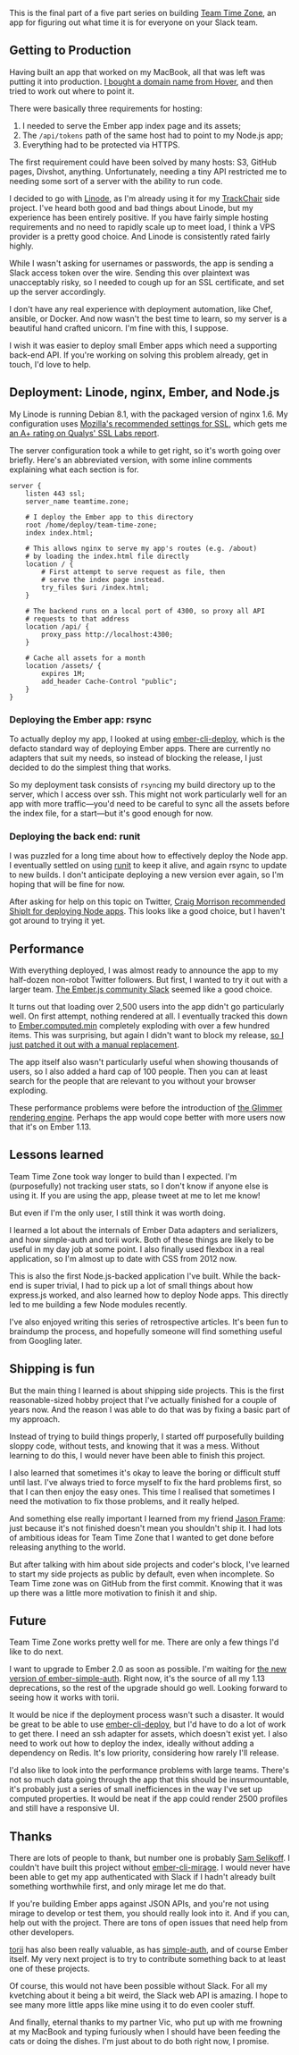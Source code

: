 This is the final part of a five part series on building [Team Time Zone][team-time-zone], an app for figuring out what time it is for everyone on your Slack team.

[team-time-zone]: https://teamtime.zone/

## Getting to Production

Having built an app that worked on my MacBook, all that was left was putting it into production. [I bought a domain name from Hover](https://www.hover.com/), and then tried to work out where to point it.

There were basically three requirements for hosting:

1. I needed to serve the Ember app index page and its assets;
2. The `/api/tokens` path of the same host had to point to my Node.js app;
3. Everything had to be protected via HTTPS.

The first requirement could have been solved by many hosts: S3, GitHub pages, Divshot, anything. Unfortunately, needing a tiny API restricted me to needing some sort of a server with the ability to run code.

I decided to go with [Linode][linode], as I'm already using it for my [TrackChair][trackchair] side project. I've heard both good and bad things about Linode, but my experience has been entirely positive. If you have fairly simple hosting requirements and no need to rapidly scale up to meet load, I think a VPS provider is a pretty good choice. And Linode is consistently rated fairly highly.

[linode]: https://www.linode.com/
[trackchair]: https://www.trackchair.com/

While I wasn't asking for usernames or passwords, the app is sending a Slack access token over the wire. Sending this over plaintext was unacceptably risky, so I needed to cough up for an SSL certificate, and set up the server accordingly.

I don't have any real experience with deployment automation, like Chef, ansible, or Docker. And now wasn't the best time to learn, so my server is a beautiful hand crafted unicorn. I'm fine with this, I suppose.

I wish it was easier to deploy small Ember apps which need a supporting back-end API. If you're working on solving this problem already, get in touch, I'd love to help.

## Deployment: Linode, nginx, Ember, and Node.js

My Linode is running Debian 8.1, with the packaged version of nginx 1.6. My configuration uses [Mozilla's recommended settings for SSL](https://wiki.mozilla.org/Security/Server_Side_TLS#Nginx), which gets me [an A+ rating on Qualys' SSL Labs report](https://www.ssllabs.com/ssltest/analyze.html?d=teamtime.zone&latest).

The server configuration took a while to get right, so it's worth going over briefly. Here's an abbreviated version, with some inline comments explaining what each section is for.

```nginxconf
server {
    listen 443 ssl;
    server_name teamtime.zone;

    # I deploy the Ember app to this directory
    root /home/deploy/team-time-zone;
    index index.html;

    # This allows nginx to serve my app's routes (e.g. /about)
    # by loading the index.html file directly
    location / {
        # First attempt to serve request as file, then
        # serve the index page instead.
        try_files $uri /index.html;
    }       

    # The backend runs on a local port of 4300, so proxy all API
    # requests to that address
    location /api/ {
        proxy_pass http://localhost:4300;
    }       

    # Cache all assets for a month
    location /assets/ {
        expires 1M;
        add_header Cache-Control "public";
    }       
}
```

### Deploying the Ember app: rsync

To actually deploy my app, I looked at using [ember-cli-deploy][ember-cli-deploy], which is the defacto standard way of deploying Ember apps. There are currently no adapters that suit my needs, so instead of blocking the release, I just decided to do the simplest thing that works.

[ember-cli-deploy]: https://github.com/ember-cli/ember-cli-deploy

So my deployment task consists of `rsync`ing my build directory up to the server, which I access over ssh. This might not work particularly well for an app with more traffic&mdash;you'd need to be careful to sync all the assets before the index file, for a start&mdash;but it's good enough for now.

### Deploying the back end: runit

I was puzzled for a long time about how to effectively deploy the Node app. I eventually settled on using [runit][runit] to keep it alive, and again rsync to update to new builds. I don't anticipate deploying a new version ever again, so I'm hoping that will be fine for now.

[runit]: http://smarden.org/runit/index.html

After asking for help on this topic on Twitter, [Craig Morrison recommended ShipIt for deploying Node apps](https://twitter.com/craigmorrison/status/630028029297852417). This looks like a good choice, but I haven't got around to trying it yet.

## Performance

With everything deployed, I was almost ready to announce the app to my half-dozen non-robot Twitter followers. But first, I wanted to try it out with a larger team. [The Ember.js community Slack](https://ember-community-slackin.herokuapp.com) seemed like a good choice.

It turns out that loading over 2,500 users into the app didn't go particularly well. On first attempt, nothing rendered at all. I eventually tracked this down to [Ember.computed.min](http://emberjs.com/api/classes/Ember.computed.html#method_min) completely exploding with over a few hundred items. This was surprising, but again I didn't want to block my release, [so I just patched it out with a manual replacement](https://github.com/alisdair/team-time-zone/commit/7390bc0120c24674863a5829556a0ca209294a65).

The app itself also wasn't particularly useful when showing thousands of users, so I also added a hard cap of 100 people. Then you can at least search for the people that are relevant to you without your browser exploding.

These performance problems were before the introduction of [the Glimmer rendering engine](https://github.com/emberjs/ember.js/pull/10501). Perhaps the app would cope better with more users now that it's on Ember 1.13.

## Lessons learned

Team Time Zone took way longer to build than I expected. I'm (purposefully) not tracking user stats, so I don't know if anyone else is using it. If you are using the app, please tweet at me to let me know!

But even if I'm the only user, I still think it was worth doing.

I learned a lot about the internals of Ember Data adapters and serializers, and how simple-auth and torii work. Both of these things are likely to be useful in my day job at some point. I also finally used flexbox in a real application, so I'm almost up to date with CSS from 2012 now.

This is also the first Node.js-backed application I've built. While the back-end is super trivial, I had to pick up a lot of small things about how express.js worked, and also learned how to deploy Node apps. This directly led to me building a few Node modules recently.

I've also enjoyed writing this series of retrospective articles. It's been fun to braindump the process, and hopefully someone will find something useful from Googling later.

## Shipping is fun

But the main thing I learned is about shipping side projects. This is the first reasonable-sized hobby project that I've actually finished for a couple of years now. And the reason I was able to do that was by fixing a basic part of my approach.

Instead of trying to build things properly, I started off purposefully building sloppy code, without tests, and knowing that it was a mess. Without learning to do this, I would never have been able to finish this project.

I also learned that sometimes it's okay to leave the boring or difficult stuff until last. I've always tried to force myself to fix the hard problems first, so that I can then enjoy the easy ones. This time I realised that sometimes I need the motivation to fix those problems, and it really helped.

And something else really important I learned from my friend [Jason Frame](http://jasonframe.co.uk): just because it's not finished doesn't mean you shouldn't ship it. I had lots of ambitious ideas for Team Time Zone that I wanted to get done before releasing anything to the world.

But after talking with him about side projects and coder's block, I've learned to start my side projects as public by default, even when incomplete. So Team Time zone was on GitHub from the first commit. Knowing that it was up there was a little more motivation to finish it and ship.

## Future

Team Time Zone works pretty well for me. There are only a few things I'd like to do next.

I want to upgrade to Ember 2.0 as soon as possible. I'm waiting for [the new version of ember-simple-auth][simple-auth-jjabrams]. Right now, it's the source of all my 1.13 deprecations, so the rest of the upgrade should go well. Looking forward to seeing how it works with torii.

[simple-auth-jjabrams]: https://github.com/simplabs/ember-simple-auth/pull/602

It would be nice if the deployment process wasn't such a disaster. It would be great to be able to use [ember-cli-deploy][ember-cli-deploy], but I'd have to do a lot of work to get there. I need an ssh adapter for assets, which doesn't exist yet. I also need to work out how to deploy the index, ideally without adding a dependency on Redis. It's low priority, considering how rarely I'll release.

I'd also like to look into the performance problems with large teams. There's not so much data going through the app that this should be insurmountable, it's probably just a series of small inefficiences in the way I've set up computed properties. It would be neat if the app could render 2500 profiles and still have a responsive UI.

## Thanks

There are lots of people to thank, but number one is probably [Sam Selikoff][sam-selikoff]. I couldn't have built this project without [ember-cli-mirage][mirage]. I would never have been able to get my app authenticated with Slack if I hadn't already built something worthwhile first, and only mirage let me do that.

[sam-selikoff]: https://github.com/samselikoff
[mirage]: https://github.com/samselikoff/ember-cli-mirage

If you're building Ember apps against JSON APIs, and you're not using mirage to develop or test them, you should really look into it. And if you can, help out with the project. There are tons of open issues that need help from other developers.

[torii][torii] has also been really valuable, as has [simple-auth][simple-auth], and of course Ember itself. My very next project is to try to contribute something back to at least one of these projects.

[torii]: https://github.com/Vestorly/torii
[simple-auth]: https://github.com/simplabs/ember-simple-auth

Of course, this would not have been possible without Slack. For all my kvetching about it being a bit weird, the Slack web API is amazing. I hope to see many more little apps like mine using it to do even cooler stuff.

And finally, eternal thanks to my partner Vic, who put up with me frowning at my MacBook and typing furiously when I should have been feeding the cats or doing the dishes. I'm just about to do both right now, I promise.
